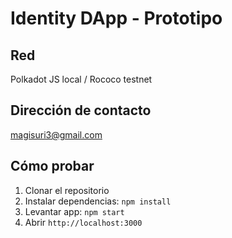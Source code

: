 # Identity DApp - Prototipo

## Red
Polkadot JS local / Rococo testnet

## Dirección de contacto
magisuri3@gmail.com

## Cómo probar
1. Clonar el repositorio
2. Instalar dependencias: `npm install`
3. Levantar app: `npm start`
4. Abrir `http://localhost:3000`


